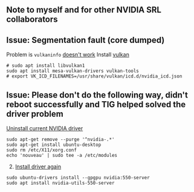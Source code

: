 ## Note to myself and for other NVIDIA SRL collaborators


## Issue: Segmentation fault (core dumped)
Problem is `vulkaninfo` [doesn't work](https://forums.developer.nvidia.com/t/cannot-run-the-examples/165180/2)
Install [vulkan](https://www.reddit.com/r/linux4noobs/comments/g9ru6n/vulkan_not_working_ubuntu_2004/)

```shell
# sudo apt install libvulkan1
sudo apt install mesa-vulkan-drivers vulkan-tools
# export VK_ICD_FILENAMES=/usr/share/vulkan/icd.d/nvidia_icd.json
```

## Issue: Please don't do the following way, didn't reboot successfully and TIG helped solved the driver problem

[Uninstall current NVIDIA driver](https://askubuntu.com/questions/206283/how-can-i-uninstall-a-nvidia-driver-completely)
```shell
sudo apt-get remove --purge '^nvidia-.*'
sudo apt-get install ubuntu-desktop
sudo rm /etc/X11/xorg.conf
echo 'nouveau' | sudo tee -a /etc/modules
````

2. [Install driver again](https://ubuntu.com/server/docs/nvidia-drivers-installation)

```shell
sudo ubuntu-drivers install --gpgpu nvidia:550-server
sudo apt install nvidia-utils-550-server
```